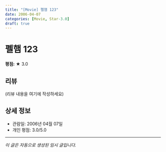 ```yaml
---
title: "[Movie] 펠햄 123"
date: 2006-04-07
categories: [Movie, Star-3.0]
draft: true
---
```


# 펠햄 123

**평점:** ★ 3.0

## 리뷰

(리뷰 내용을 여기에 작성하세요)

## 상세 정보

- 관람일: 2006년 04월 07일
- 개인 평점: 3.0/5.0

---

*이 글은 자동으로 생성된 임시 글입니다.*
